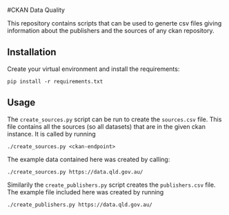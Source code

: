 #CKAN Data Quality

This repository contains scripts that can be used to generte csv files giving information 
about the publishers and the sources of any ckan repository.

## Installation
Create your virtual environment and install the requirements:
```
pip install -r requirements.txt
```

## Usage

The `create_sources.py` script can be run to create the `sources.csv` file.
This file contains all the sources (so all datasets) that are in the given ckan instance.
It is called by running 
```
./create_sources.py <ckan-endpoint>
```

The example data contained here was created by calling:

```
./create_sources.py https://data.qld.gov.au/
```

Similarily the `create_publishers.py` script creates the `publishers.csv` file. 
The example file included here was created by running
```
./create_publishers.py https://data.qld.gov.au/
```
